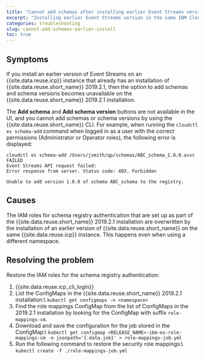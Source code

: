 ```yaml
---
title: "Cannot add schemas after installing earlier Event Streams version"
excerpt: "Installing earlier Event Streams version in the same IBM Cloud Private causes authentication failures when attempting to use schemas."
categories: troubleshooting
slug: cannot-add-schemas-earlier-install
toc: true
---
```


## Symptoms

If you install an earlier version of Event Streams on an {{site.data.reuse.icp}} instance that already has an installation of {{site.data.reuse.short_name}} 2019.2.1, then the option to add schemas and schema versions becomes unavailable on the {{site.data.reuse.short_name}} 2019.2.1 installation.

The **Add schema** and **Add schema version** buttons are not available in the UI, and you cannot add schemas or schema versions by using the {{site.data.reuse.short_name}} CLI. For example, when running the `cloudctl es schema-add` command when logged in as a user with the correct permissions (Administrator or Operator roles), the following error is displayed:

```
cloudctl es schema-add /Users/jsmith/qp/schemas/ABC_schema_1.0.0.avsc
FAILED
Event Streams API request failed:
Error response from server. Status code: 403. Forbidden

Unable to add version 1.0.0 of schema ABC_schema to the registry.
```

## Causes

The IAM roles for schema registry authentication that are set up as part of the {{site.data.reuse.short_name}} 2019.2.1 installation are overwritten by the installation of an earlier version of {{site.data.reuse.short_name}} on the same {{site.data.reuse.icp}} instance. This happens even when using a different namespace.

## Resolving the problem

Restore the IAM roles for the schema registry authentication:

1. {{site.data.reuse.icp_cli_login}}
2. List the ConfigMaps in the {{site.data.reuse.short_name}} 2019.2.1 installation:\\
   `kubectl get configmaps -n <namespace>`
2. Find the role mappings ConfigMap from the list of ConfigMaps in the 2019.2.1 installation by looking for the ConfigMap with suffix `role-mappings-cm`.
3. Download and save the configuration for the job stored in the ConfigMap:\\
   `kubectl get configmap <RELEASE_NAME>-ibm-es-role-mappings-cm -o jsonpath='{.data.job}' > role-mappings-job.yml`
4. Run the following command to restore the security role mappings:\\
   `kubectl create -f ./role-mappings-job.yml`
